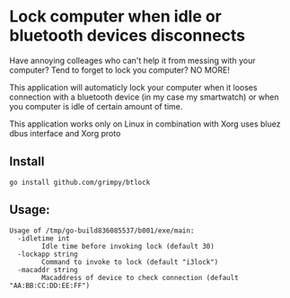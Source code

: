 # Lock computer when idle or bluetooth devices disconnects

Have annoying colleages who can't help it from messing with your computer? Tend to forget to lock you computer? NO MORE!

This application will automaticly lock your computer when it looses connection with a bluetooth device (in my case my smartwatch) or when you computer is idle of certain amount of time.

This application works only on Linux in combination with Xorg uses bluez dbus interface and Xorg proto

## Install

`go install github.com/grimpy/btlock`

## Usage:

```
Usage of /tmp/go-build836085537/b001/exe/main:
  -idletime int
        Idle time before invoking lock (default 30)
  -lockapp string
        Command to invoke to lock (default "i3lock")
  -macaddr string
        Macaddress of device to check connection (default "AA:BB:CC:DD:EE:FF")
```
